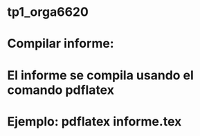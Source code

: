 # tp1_orga6620

# Compilar informe:
# El informe se compila usando el comando pdflatex
# Ejemplo: pdflatex informe.tex